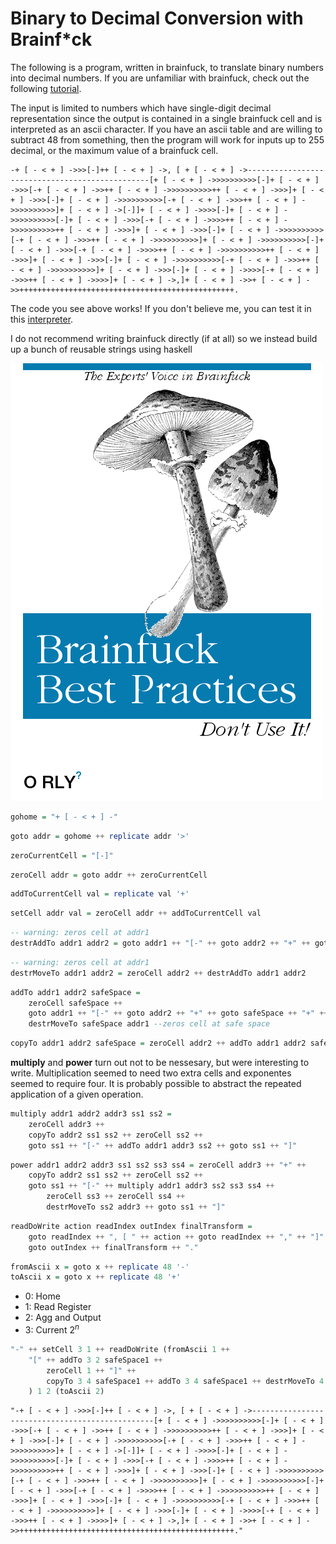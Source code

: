 
# Binary to Decimal Conversion with Brainf*ck

The following is a program, written in brainfuck, to translate binary numbers into decimal numbers.  If you are unfamiliar with brainfuck, check out the following [tutorial](https://learnxinyminutes.com/docs/brainfuck/).  

The input is limited to numbers which have single-digit decimal representation since the output is contained in a single brainfuck cell and is interpreted as an ascii character.  If you have an ascii table and are willing to subtract 48 from something, then the program will work for inputs up to 255 decimal, or the maximum value of a brainfuck cell.

``` brainfuck
-+ [ - < + ] ->>>[-]++ [ - < + ] ->, [ + [ - < + ] ->------------------------------------------------[+ [ - < + ] ->>>>>>>>>>[-]+ [ - < + ] ->>>[-+ [ - < + ] ->>++ [ - < + ] ->>>>>>>>>>++ [ - < + ] ->>>]+ [ - < + ] ->>>[-]+ [ - < + ] ->>>>>>>>>>[-+ [ - < + ] ->>>++ [ - < + ] ->>>>>>>>>>]+ [ - < + ] ->[-]]+ [ - < + ] ->>>>[-]+ [ - < + ] ->>>>>>>>>>[-]+ [ - < + ] ->>>[-+ [ - < + ] ->>>>++ [ - < + ] ->>>>>>>>>>++ [ - < + ] ->>>]+ [ - < + ] ->>>[-]+ [ - < + ] ->>>>>>>>>>[-+ [ - < + ] ->>>++ [ - < + ] ->>>>>>>>>>]+ [ - < + ] ->>>>>>>>>>[-]+ [ - < + ] ->>>[-+ [ - < + ] ->>>>++ [ - < + ] ->>>>>>>>>>++ [ - < + ] ->>>]+ [ - < + ] ->>>[-]+ [ - < + ] ->>>>>>>>>>[-+ [ - < + ] ->>>++ [ - < + ] ->>>>>>>>>>]+ [ - < + ] ->>>[-]+ [ - < + ] ->>>>[-+ [ - < + ] ->>>++ [ - < + ] ->>>>]+ [ - < + ] ->,]+ [ - < + ] ->>+ [ - < + ] ->>++++++++++++++++++++++++++++++++++++++++++++++++.
```

The code you see above works!  If you don't believe me, you can test it in this [interpreter](https://www.nayuki.io/page/brainfuck-interpreter-javascript).

I do not recommend writing brainfuck directly (if at all) so we instead build up a bunch of reusable strings using haskell

![Brainfuck Best Practices](./generate.png)


```haskell
gohome = "+ [ - < + ] -"
```


```haskell
goto addr = gohome ++ replicate addr '>'
```


```haskell
zeroCurrentCell = "[-]"
```


```haskell
zeroCell addr = goto addr ++ zeroCurrentCell
```


```haskell
addToCurrentCell val = replicate val '+'
```


```haskell
setCell addr val = zeroCell addr ++ addToCurrentCell val
```


```haskell
-- warning: zeros cell at addr1
destrAddTo addr1 addr2 = goto addr1 ++ "[-" ++ goto addr2 ++ "+" ++ goto addr1 ++ "]"
```


```haskell
-- warning: zeros cell at addr1
destrMoveTo addr1 addr2 = zeroCell addr2 ++ destrAddTo addr1 addr2
```


```haskell
addTo addr1 addr2 safeSpace = 
    zeroCell safeSpace ++
    goto addr1 ++ "[-" ++ goto addr2 ++ "+" ++ goto safeSpace ++ "+" ++ goto addr1 ++ "]" ++
    destrMoveTo safeSpace addr1 --zeros cell at safe space
```


```haskell
copyTo addr1 addr2 safeSpace = zeroCell addr2 ++ addTo addr1 addr2 safeSpace
```

**multiply** and **power** turn out not to be nessesary, but were interesting to write.  Multiplication seemed to need two extra cells and exponentes seemed to require four.  It is probably possible to abstract the repeated application of a given operation.


```haskell
multiply addr1 addr2 addr3 ss1 ss2 = 
    zeroCell addr3 ++
    copyTo addr2 ss1 ss2 ++ zeroCell ss2 ++
    goto ss1 ++ "[-" ++ addTo addr1 addr3 ss2 ++ goto ss1 ++ "]"
```


```haskell
power addr1 addr2 addr3 ss1 ss2 ss3 ss4 = zeroCell addr3 ++ "+" ++
    copyTo addr2 ss1 ss2 ++ zeroCell ss2 ++
    goto ss1 ++ "[-" ++ multiply addr1 addr3 ss2 ss3 ss4 ++ 
        zeroCell ss3 ++ zeroCell ss4 ++
        destrMoveTo ss2 addr3 ++ goto ss1 ++ "]"
```


```haskell
readDoWrite action readIndex outIndex finalTransform = 
    goto readIndex ++ ", [ " ++ action ++ goto readIndex ++ "," ++ "]" ++ 
    goto outIndex ++ finalTransform ++ "."
```


```haskell
fromAscii x = goto x ++ replicate 48 '-'
toAscii x = goto x ++ replicate 48 '+'
```

- 0: Home
- 1: Read Register
- 2: Agg and Output
- 3: Current $2^n$


```haskell
"-" ++ setCell 3 1 ++ readDoWrite (fromAscii 1 ++ 
    "[" ++ addTo 3 2 safeSpace1 ++
        zeroCell 1 ++ "]" ++
        copyTo 3 4 safeSpace1 ++ addTo 3 4 safeSpace1 ++ destrMoveTo 4 3
    ) 1 2 (toAscii 2)
```


    "-+ [ - < + ] ->>>[-]++ [ - < + ] ->, [ + [ - < + ] ->------------------------------------------------[+ [ - < + ] ->>>>>>>>>>[-]+ [ - < + ] ->>>[-+ [ - < + ] ->>++ [ - < + ] ->>>>>>>>>>++ [ - < + ] ->>>]+ [ - < + ] ->>>[-]+ [ - < + ] ->>>>>>>>>>[-+ [ - < + ] ->>>++ [ - < + ] ->>>>>>>>>>]+ [ - < + ] ->[-]]+ [ - < + ] ->>>>[-]+ [ - < + ] ->>>>>>>>>>[-]+ [ - < + ] ->>>[-+ [ - < + ] ->>>>++ [ - < + ] ->>>>>>>>>>++ [ - < + ] ->>>]+ [ - < + ] ->>>[-]+ [ - < + ] ->>>>>>>>>>[-+ [ - < + ] ->>>++ [ - < + ] ->>>>>>>>>>]+ [ - < + ] ->>>>>>>>>>[-]+ [ - < + ] ->>>[-+ [ - < + ] ->>>>++ [ - < + ] ->>>>>>>>>>++ [ - < + ] ->>>]+ [ - < + ] ->>>[-]+ [ - < + ] ->>>>>>>>>>[-+ [ - < + ] ->>>++ [ - < + ] ->>>>>>>>>>]+ [ - < + ] ->>>[-]+ [ - < + ] ->>>>[-+ [ - < + ] ->>>++ [ - < + ] ->>>>]+ [ - < + ] ->,]+ [ - < + ] ->>+ [ - < + ] ->>++++++++++++++++++++++++++++++++++++++++++++++++."

